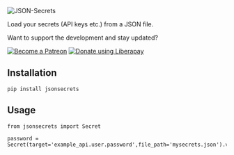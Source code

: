 ![JSON-Secrets](https://raw.githubusercontent.com/marcoEDU/JSON-Secrets/master/images/headerimage.jpg "JSON-Secrets")

Load your secrets (API keys etc.) from a JSON file.

Want to support the development and stay updated?

<a href="https://www.patreon.com/bePatron?u=24983231"><img alt="Become a Patreon" src="https://raw.githubusercontent.com/marcoEDU/JSON-Secrets/master/images/patreon_button.svg"></a> <a href="https://liberapay.com/glowingkitty/donate"><img alt="Donate using Liberapay" src="https://liberapay.com/assets/widgets/donate.svg"></a>

## Installation
```
pip install jsonsecrets
```

## Usage
```
from jsonsecrets import Secret

password = Secret(target='example_api.user.password',file_path='mysecrets.json').value
```